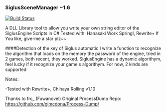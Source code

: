 ### SiglusSceneManager ~1.6
[![Build Status](https://travis-ci.org/ForumHulp/pageaddon.svg?branch=master)](http://vnx.uvnworks.com)

A DLL Library tool to allow you write your own string editor of the SiglusEngine Scripts in C#
Tested with: Hanasaki Work Spring!, Rewrite+
If You like, give-me a star plz~~


####Detection of the key of Siglus automatic
I write a function to recognize the algorithm that loads on the memory the password of the engine, tried in 2 games, both recent, they worked. 
SiglusEngine has a dynamic algorithym, feel lucky if it recognize your game's algorithym. For now, 2 kinds are supported

Notes:

-Tested with Rewrite+, Chihaya Rolling v1.10


Thanks to frc_ (Fuwanovel)
Original ProcessDump Repo: https://github.com/glmcdona/Process-Dump/
